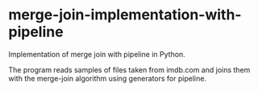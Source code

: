 # merge-join-implementation-with-pipeline

Implementation of merge join with pipeline in Python. 

The program reads samples of files taken from imdb.com and joins them with the merge-join algorithm using generators for pipeline. 
